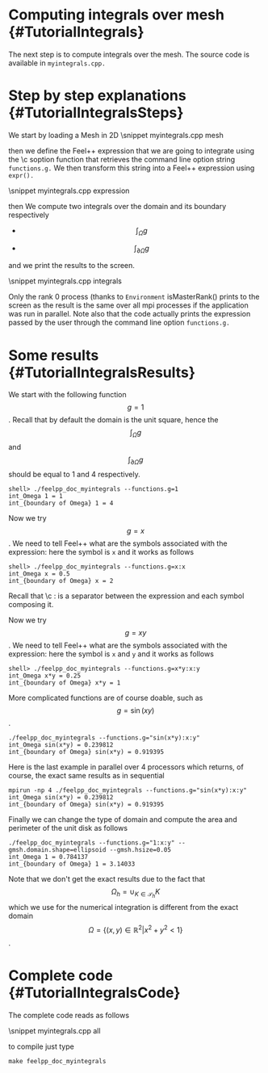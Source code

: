 Computing integrals over mesh {#TutorialIntegrals}
==================================



The next step is to compute integrals over the mesh. The source code is available in `myintegrals.cpp.`

# Step by step explanations {#TutorialIntegralsSteps}

We start by loading a Mesh in 2D
\snippet myintegrals.cpp mesh

then we define the Feel++ expression that we are going to integrate using the \c
soption function that retrieves the command line option string `functions.g.`  We then transform this string into a Feel++ expression using `expr().`

\snippet myintegrals.cpp expression

then We compute two integrals over the domain and its boundary respectively

 * $$\int_\Omega g$$

 * $$\int_{\partial \Omega} g$$

and we print the results to the screen.

\snippet myintegrals.cpp integrals

Only the rank 0 process (thanks to `Environment` isMasterRank() prints
to the screen as the result is the same over all mpi processes if the
application was run in parallel. Note also that the code actually prints the
expression passed by the user through the command line option `functions.g.`

# Some results {#TutorialIntegralsResults}

We start with the following function $$g=1$$. Recall that by default the
domain is the unit square, hence the $$\int_\Omega g$$ and $$\int_{\partial
\Omega} g$$ should be equal to 1 and 4 respectively.

```
shell> ./feelpp_doc_myintegrals --functions.g=1
int_Omega 1 = 1
int_{boundary of Omega} 1 = 4
```

Now we try $$g=x$$. We need to tell Feel++ what are the symbols associated
with the expression: here the symbol is `x`  and it works as follows

```
shell> ./feelpp_doc_myintegrals --functions.g=x:x
int_Omega x = 0.5
int_{boundary of Omega} x = 2
```

Recall that \c : is a separator between the expression and each symbol composing it.

Now we try $$g=x y$$. We need to tell Feel++ what are the symbols associated
with the expression: here the symbol is `x`  and `y`  and it works as follows

```
shell> ./feelpp_doc_myintegrals --functions.g=x*y:x:y
int_Omega x*y = 0.25
int_{boundary of Omega} x*y = 1
```

More complicated functions are of course doable, such as $$g=\sin( x y )$$.

```
./feelpp_doc_myintegrals --functions.g="sin(x*y):x:y"
int_Omega sin(x*y) = 0.239812
int_{boundary of Omega} sin(x*y) = 0.919395
```

Here is the last example in parallel over 4 processors which returns, of
course, the exact same results as in sequential

```
mpirun -np 4 ./feelpp_doc_myintegrals --functions.g="sin(x*y):x:y"
int_Omega sin(x*y) = 0.239812
int_{boundary of Omega} sin(x*y) = 0.919395
```

Finally we can change the type of domain and compute the area and perimeter of the unit disk as follows
```
./feelpp_doc_myintegrals --functions.g="1:x:y" --gmsh.domain.shape=ellipsoid --gmsh.hsize=0.05
int_Omega 1 = 0.784137
int_{boundary of Omega} 1 = 3.14033
```

Note that we don't get the exact results due to the fact that
$$\Omega_h = \cup_{K \in \mathcal{T}_h} K$$ which we use for the numerical
integration is different from the exact domain $$\Omega = \{ (x,y)\in
\mathbb{R}^2 | x^2+y^2 < 1\}$$.

#  Complete code {#TutorialIntegralsCode}

The complete code reads as follows

\snippet myintegrals.cpp all

to compile just type
```
make feelpp_doc_myintegrals
```
